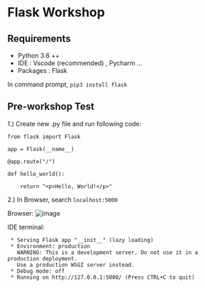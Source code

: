 # Flask Workshop

## Requirements

* Python 3.6 ++ 
* IDE : Vscode (recommended) , Pycharm ...
* Packages : Flask

In command prompt,
`pip3 install flask`

## Pre-workshop Test

1.) Create new .py file and run following code: 

    from flask import Flask

    app = Flask(__name__)

    @app.route("/")

    def hello_world():

        return "<p>Hello, World!</p>" 

2.) In Browser, search `localhost:5000`

Browser: 
![image](https://user-images.githubusercontent.com/66476775/146496508-8fb652d8-e35d-4f90-ad8c-e46d85d3739c.png)

IDE terminal:

     * Serving Flask app "__init__" (lazy loading)
     * Environment: production
       WARNING: This is a development server. Do not use it in a production deployment.
       Use a production WSGI server instead.
     * Debug mode: off
     * Running on http://127.0.0.1:5000/ (Press CTRL+C to quit)

